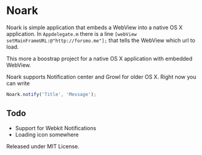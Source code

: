 # Noark

Noark is simple application that embeds a WebView into a native OS X application. In `Appdelegate.m` there is a line `[webView setMainFrameURL:@"http://forsmo.me"];` that tells the WebView which url to load.

This more a boostrap project for a native OS X application with embedded WebView.

Noark supports Notification center and Growl for older OS X. Right now you can write

```javascript
Noark.notify('Title', 'Message');
```

## Todo

* Support for Webkit Notifications
* Loading icon somewhere

Released under MIT License.